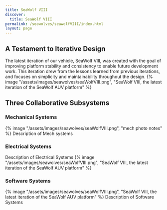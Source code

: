 ```yaml
---
title: SeaWolf VIII
discover:
  title: SeaWolf VIII
permalink: /seawolves/seawolfVIII/index.html
layout: page
---
```


## A Testament to Iterative Design

<div class="grid" data-layout="50-50">
The latest iteration of our vehicle, SeaWolf VIII, was created with the goal of improving platform stability and consistency to enable future development work. This iteration drew from the lessons learned from previous iterations, and focuses on simplicity and maintainability throughout the design.
{% image "/assets/images/seawolves/seaWolfVIII.png", "SeaWolf VIII, the latest iteration of the SeaWolf AUV platform" %}
</div>

## Three Collaborative Subsystems

### Mechanical Systems
<div class = "grid" data-layout="50-50">
{% image "/assets/images/seawolves/seaWolfVIII.png", "mech photo notes" %}
Description of Mech systems
</div>

### Electrical Systems
<div class="grid" data-layout="50-50">
Description of Electrical Systems
{% image "/assets/images/seawolves/seaWolfVIII.png", "SeaWolf VIII, the latest iteration of the SeaWolf AUV platform" %}
</div>

### Software Systems
<div class="grid" data-layout="50-50">
{% image "/assets/images/seawolves/seaWolfVIII.png", "SeaWolf VIII, the latest iteration of the SeaWolf AUV platform" %}
Description of Software Systems
</div>
